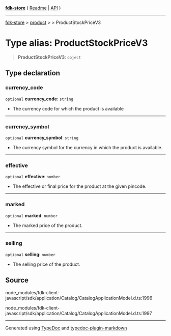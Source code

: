 [**fdk-store**](../../../README.md) ( [Readme](../../../README.md) \| [API](../../../API.md) )

---

[fdk-store](../../../API.md) > [product](../../README.md) > [<internal>](../README.md) > ProductStockPriceV3

# Type alias: ProductStockPriceV3

> **ProductStockPriceV3**: `object`

## Type declaration

### currency_code

`optional` **currency_code**: `string`

- The currency code for which the product
  is available

---

### currency_symbol

`optional` **currency_symbol**: `string`

- The currency symbol for the currency
  in which the product is available.

---

### effective

`optional` **effective**: `number`

- The effective or final price for the product
  at the given pincode.

---

### marked

`optional` **marked**: `number`

- The marked price of the product.

---

### selling

`optional` **selling**: `number`

- The selling price of the product.

## Source

node_modules/fdk-client-javascript/sdk/application/Catalog/CatalogApplicationModel.d.ts:1996

node_modules/fdk-client-javascript/sdk/application/Catalog/CatalogApplicationModel.d.ts:1997

---

Generated using [TypeDoc](https://typedoc.org/) and [typedoc-plugin-markdown](https://www.npmjs.com/package/typedoc-plugin-markdown)

